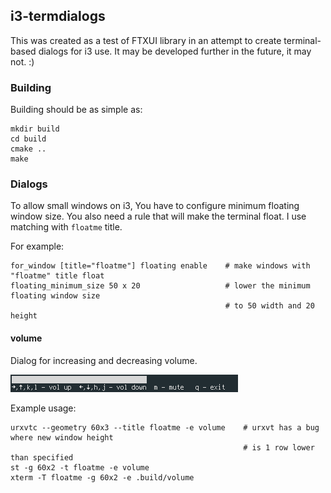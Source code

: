 ## i3-termdialogs

This was created as a test of FTXUI library in an attempt to create terminal-based dialogs for i3
use. It may be developed further in the future, it may not. :)

### Building

Building should be as simple as:

    mkdir build
    cd build
    cmake ..
    make

### Dialogs

To allow small windows on i3, You have to configure minimum floating window size.
You also need a rule that will make the terminal float. I use matching with `floatme` title.

For example:

    for_window [title="floatme"] floating enable    # make windows with "floatme" title float
    floating_minimum_size 50 x 20                   # lower the minimum floating window size
                                                    # to 50 width and 20 height

#### volume

Dialog for increasing and decreasing volume.

![volume screenshot](docs/volume.png)

Example usage:

    urxvtc --geometry 60x3 --title floatme -e volume    # urxvt has a bug where new window height
                                                        # is 1 row lower than specified
    st -g 60x2 -t floatme -e volume
    xterm -T floatme -g 60x2 -e .build/volume
